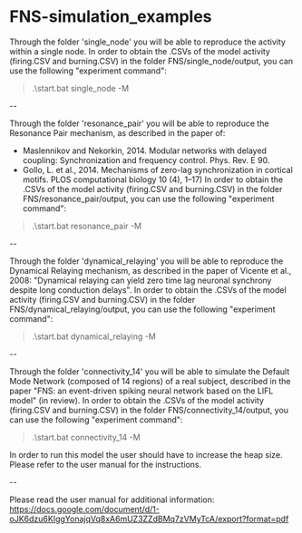 # FNS-simulation_examples

Through the folder 'single_node' you will be able to reproduce the activity within a single node.
In order to obtain the .CSVs of the model activity (firing.CSV and burning.CSV) in the folder FNS/single_node/output, you can use the following "experiment command":

> .\start.bat single_node -M

--

Through the folder 'resonance_pair' you will be able to reproduce the Resonance Pair mechanism, as described in the paper of:
- Maslennikov and Nekorkin, 2014. Modular networks with delayed coupling: Synchronization and frequency control. Phys. Rev. E 90.
- Gollo, L. et al., 2014. Mechanisms of zero-lag synchronization in cortical motifs. PLOS computational biology 10 (4), 1–17)
In order to obtain the .CSVs of the model activity (firing.CSV and burning.CSV) in the folder FNS/resonance_pair/output, you can use the following "experiment command":

> .\start.bat resonance_pair -M

--

Through the folder 'dynamical_relaying' you will be able to reproduce the Dynamical Relaying mechanism, as described in the paper of Vicente et al., 2008: "Dynamical relaying can yield zero time lag neuronal synchrony despite long conduction delays".
In order to obtain the .CSVs of the model activity (firing.CSV and burning.CSV) in the folder FNS/dynamical_relaying/output, you can use the following "experiment command":

> .\start.bat dynamical_relaying -M

--

Through the folder 'connectivity_14' you will be able to simulate the Default Mode Network (composed of 14 regions) of a real subject, described in the paper "FNS: an event-driven spiking neural network based on the LIFL model" (in review).
In order to obtain the .CSVs of the model activity (firing.CSV and burning.CSV) in the folder FNS/connectivity_14/output, you can use the following "experiment command":

> .\start.bat connectivity_14 -M

In order to run this model the user should have to increase the heap size. Please refer to the user manual for the instructions.

--

Please read the user manual for additional information: https://docs.google.com/document/d/1-oJK6dzu6KIggYonajqVq8xA6mUZ3ZZdBMq7zVMyTcA/export?format=pdf
